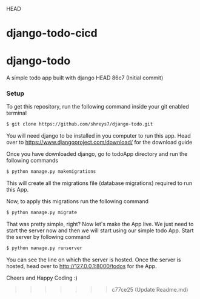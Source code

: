 HEAD
# django-todo-cicd
# django-todo
A simple todo app built with django
HEAD
86c7 (Initial commit)


### Setup
To get this repository, run the following command inside your git enabled terminal
```bash
$ git clone https://github.com/shreys7/django-todo.git
```
You will need django to be installed in you computer to run this app. Head over to https://www.djangoproject.com/download/ for the download guide

Once you have downloaded django, go to todoApp directory and run the following commands

```bash
$ python manage.py makemigrations
```

This will create all the migrations file (database migrations) required to run this App.

Now, to apply this migrations run the following command
```bash
$ python manage.py migrate
```

That was pretty simple, right? Now let's make the App live. We just need to start the server now and then we will start using our simple todo App. Start the server by following command

```bash
$ python manage.py runserver
```

You can see the line on which the server is hosted. Once the server is hosted, head over to http://127.0.0.1:8000/todos for the App.

Cheers and Happy Coding :)
>>>>>>> c77ce25 (Update Readme.md)
